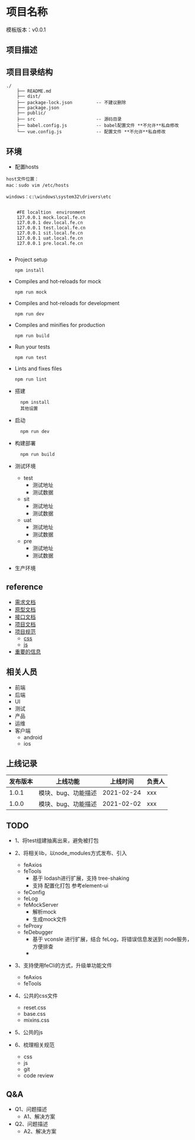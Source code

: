 # 项目名称

模板版本：v0.0.1

## 项目描述

## 项目目录结构
```
./
    ├── README.md
    ├── dist/
    ├── package-lock.json         -- 不建议删除
    ├── package.json              
    ├── public/                   
    ├── src                       -- 源码目录
    ├── babel.config.js           -- babel配置文件 **不允许**私自修改
    └── vue.config.js             -- 配置文件 **不允许**私自修改
```
## 环境
- 配置hosts
```
host文件位置：
mac：sudo vim /etc/hosts

windows：c:\windows\system32\drivers\etc


    #FE localtion  environment
    127.0.0.1 mock.local.fe.cn
    127.0.0.1 dev.local.fe.cn 
    127.0.0.1 test.local.fe.cn
    127.0.0.1 sit.local.fe.cn
    127.0.0.1 uat.local.fe.cn
    127.0.0.1 pre.local.fe.cn 
    
```
- Project setup
  ```
  npm install
  ```
- Compiles and hot-reloads for mock
  ```
  npm run mock
  ```

- Compiles and hot-reloads for development
  ```
  npm run dev
  ```

- Compiles and minifies for production
  ```
  npm run build
  ```

- Run your tests
  ```
  npm run test
  ```

- Lints and fixes files
  ```
  npm run lint
  ```

- 搭建
  ```
    npm install
    其他设置
  ```

- 启动
  ```
    npm run dev
  ```
- 构建部署
  ```
    npm run build
  ```


- 测试环境
    - test
        - 测试地址
        - 测试数据
    - sit
        - 测试地址
        - 测试数据
    - uat
        - 测试地址
        - 测试数据
    - pre
        - 测试地址
        - 测试数据

- 生产环境


## reference
- [需求文档]()
- [原型文档]()
- [接口文档]()
- [项目文档]()
- [项目规范]()
  - [css](./doc/css.md)
  - [js](./doc/js.md)
- [重要的信息]()


## 相关人员
- 前端
- 后端
- UI
- 测试
- 产品
- 运维
- 客户端
    - android
    - ios

## 上线记录
发布版本 | 上线功能 | 上线时间 |负责人
---|---|---|---
1.0.1  | 模块、bug、功能描述 | 2021-02-24 | xxx
1.0.0  | 模块、bug、功能描述 | 2021-02-02 | xxx


## TODO
- 1、将test组建抽离出来，避免被打包
- 2、将相关lib，以node_modules方式发布、引入
    - feAxios
    - feTools
      - 基于 lodash进行扩展，支持 tree-shaking
      - 支持 配置化打包 参考element-ui
    - feConfig
    - feLog
    - feMockServer
        - 解析mock
        - 生成mock文件
    - feProxy
    - feDebugger
        - 基于 vconsle 进行扩展，结合 feLog，将错误信息发送到 node服务，方便排查
        -
- 3、支持使用feCli的方式，升级单功能文件
    - feAxios
    - feTools
- 4、公共的css文件
    - reset.css
    - base.css
    - mixins.css
- 5、公共的js

- 6、梳理相关规范
    - css
    - js
    - git
    - code review
    
## Q&A
- Q1、问题描述
    - A1、解决方案
- Q2、问题描述
    - A2、解决方案